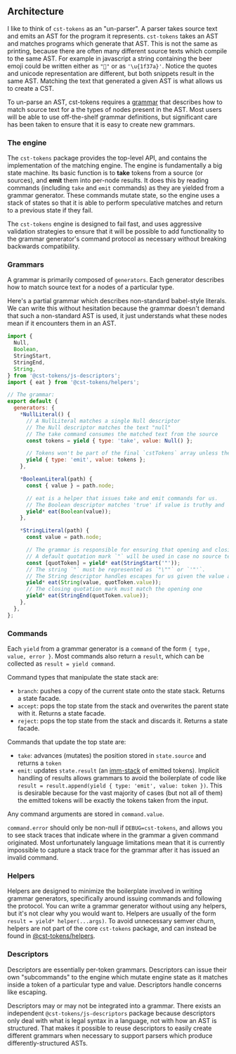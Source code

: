 ## Architecture

I like to think of `cst-tokens` as an "un-parser". A parser takes source text and emits an AST for the program it represents. `cst-tokens` takes an AST and matches programs which generate that AST. This is not the same as printing, because there are often many different source texts which compile to the same AST. For example in javascript a string containing the beer emoji could be written either as `"🍺"` or as `'\u{1f37a}'`. Notice the quotes and unicode representation are different, but both snippets result in the same AST. Matching the text that generated a given AST is what allows us to create a CST.

To un-parse an AST, cst-tokens requires a [grammar](#grammars) that describes how to match source text for a the types of nodes present in the AST. Most users will be able to use off-the-shelf grammar definitions, but significant care has been taken to ensure that it is easy to create new grammars.

### The engine

The `cst-tokens` package provides the top-level API, and contains the implementation of the matching engine. The engine is fundamentally a big state machine. Its basic function is to **take** tokens from a source (or sources), and **emit** them into per-node results. It does this by reading commands (including `take` and `emit` commands) as they are yielded from a grammar generator. These commands mutate state, so the engine uses a stack of states so that it is able to perform speculative matches and return to a previous state if they fail.

The `cst-tokens` engine is designed to fail fast, and uses aggressive validation strategies to ensure that it will be possible to add functionality to the grammar generator's command protocol as necessary without breaking backwards compatibility.

### Grammars

A grammar is primarily composed of `generators`. Each generator describes how to match source text for a nodes of a particular type.

Here's a partial grammar which describes non-standard babel-style literals. We can write this without hesitation because the grammar doesn't demand that such a non-standard AST is used, it just understands what these nodes mean if it encounters them in an AST.

```js
import {
  Null,
  Boolean,
  StringStart,
  StringEnd,
  String,
} from '@cst-tokens/js-descriptors';
import { eat } from '@cst-tokens/helpers';

// The grammar:
export default {
  generators: {
    *NullLiteral() {
      // A NullLiteral matches a single Null descriptor
      // The Null descriptor matches the text "null"
      // The take command consumes the matched text from the source
      const tokens = yield { type: 'take', value: Null() };

      // Tokens won't be part of the final `cstTokens` array unless they are emitted
      yield { type: 'emit', value: tokens };
    },

    *BooleanLiteral(path) {
      const { value } = path.node;

      // eat is a helper that issues take and emit commands for us.
      // The Boolean descriptor matches 'true' if value is truthy and 'false' otherwise
      yield* eat(Boolean(value));
    },

    *StringLiteral(path) {
      const value = path.node;

      // The grammar is responsible for ensuring that opening and closing string quotes match
      // A default quotation mark `"` will be used in case no source text is present
      const [quotToken] = yield* eat(StringStart('"'));
      // The string `"` must be represented as `"\""` or `'"'`.
      // The String descriptor handles escapes for us given the value and quote type
      yield* eat(String(value, quotToken.value));
      // The closing quotation mark must match the opening one
      yield* eat(StringEnd(quotToken.value));
    },
  },
};
```

### Commands

Each `yield` from a grammar generator is a `command` of the form `{ type, value, error }`. Most commands also return a `result`, which can be collected as `result = yield command`.

Command types that manipulate the state stack are:

- `branch`: pushes a copy of the current state onto the state stack. Returns a state facade.
- `accept`: pops the top state from the stack and overwrites the parent state with it. Returns a state facade.
- `reject`: pops the top state from the stack and discards it. Returns a state facade.

Commands that update the top state are:

- `take`: advances (mutates) the position stored in `state.source` and returns a `token`
- `emit`: updates `state.result` (an [imm-stack](https://github.com/iter-tools/imm-stack) of emitted tokens). Implicit handling of results allows grammars to avoid the boilerplate of code like `result = result.append(yield { type: 'emit', value: token })`. This is desirable because for the vast majority of cases (but not all of them) the emitted tokens will be exactly the tokens taken from the input.

Any command arguments are stored in `command.value`.

`command.error` should only be non-null if `DEBUG=cst-tokens`, and allows you to see stack traces that indicate where in the grammar a given command originated. Most unfortunately language limitations mean that it is currently impossible to capture a stack trace for the grammar after it has issued an invalid command.

### Helpers

Helpers are designed to minimize the boilerplate involved in writing grammar generators, specifically around issuing commands and following the protocol. You can write a grammar generator without using any helpers, but it's not clear why you would want to. Helpers are usually of the form `result = yield* helper(...args)`. To avoid unnecessary semver churn, helpers are not part of the core `cst-tokens` package, and can instead be found in [@cst-tokens/helpers](https://github.com/js-cst-tokens/helpers).

### Descriptors

Descriptors are essentially per-token grammars. Descriptors can issue their own "subcommands" to the engine which mutate engine state as it matches inside a token of a particular type and value. Descriptors handle concerns like escaping.

Descriptors may or may not be integrated into a grammar. There exists an independent `@cst-tokens/js-descriptors` package because descriptors only deal with what is legal syntax in a language, not with how an AST is structured. That makes it possible to reuse descriptors to easily create different grammars when necessary to support parsers which produce differently-structured ASTs.
